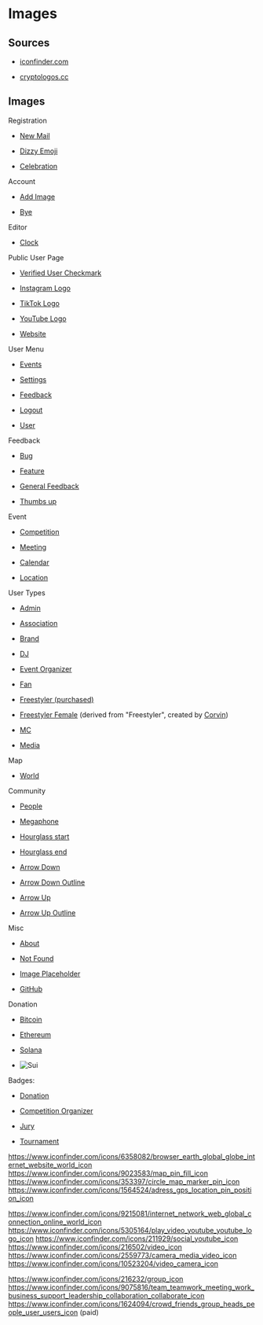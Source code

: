 # Images

## Sources

- [iconfinder.com](https://www.iconfinder.com/)

- [cryptologos.cc](https://cryptologos.cc/)

## Images

Registration

- [New Mail](https://www.iconfinder.com/icons/9044457/email_new_icon)

- [Dizzy Emoji](https://www.iconfinder.com/icons/8664942/face_dizzy_emoji_icon)

- [Celebration](https://www.iconfinder.com/icons/6472607/birthday_celebration_christmas_party_trumpet_xmas_icon)

Account

- [Add Image](https://www.iconfinder.com/icons/103590/image_add_icon)

- [Bye](https://www.iconfinder.com/icons/9070043/bye_icon)

Editor

- [Clock](https://www.iconfinder.com/icons/8665257/clock_watch_icon)

Public User Page

- [Verified User Checkmark](https://www.iconfinder.com/icons/9554694/store_verified_shopping_ecommerce_cart_icon)

- [Instagram Logo](https://www.iconfinder.com/icons/6929237/instagram_icon)

- [TikTok Logo](https://www.iconfinder.com/icons/7024782/tiktok_social_media_icon)

- [YouTube Logo](https://www.iconfinder.com/icons/4375133/logo_youtube_icon)

- [Website](https://www.iconfinder.com/icons/6428026/connect_globe_internet_website_icon)

User Menu

- [Events](https://www.iconfinder.com/icons/2316003/ball_courts_football_sports_icon)

- [Settings](https://www.iconfinder.com/icons/1564529/mechanism_options_settings_configuration_setting_icon#svg)

- [Feedback](https://www.iconfinder.com/icons/8673475/ic_fluent_person_feedback_filled_icon)

- [Logout](https://www.iconfinder.com/icons/3994382/access_close_exit_logout_sign_out_icon#svg)

- [User](https://www.iconfinder.com/icons/1564535/customer_user_userphoto_account_person_icon)

Feedback

- [Bug](https://www.iconfinder.com/icons/1608588/bug_icon)

- [Feature](https://www.iconfinder.com/icons/3018516/availability_component_element_feature_items_list_settings_icon)

- [General Feedback](https://www.iconfinder.com/icons/6843045/customer_feedback_happy_performance_satisfaction_satisfied_satisfy_icon)

- [Thumbs up](https://www.iconfinder.com/icons/8665808/thumbs_up_icon)

Event

- [Competition](https://www.iconfinder.com/icons/6843056/achievement_award_competition_reward_success_trophy_winner_icon)

- [Meeting](https://www.iconfinder.com/icons/7055165/meeting_consultation_partnership_communication_brainstorm_icon)

- [Calendar](https://www.iconfinder.com/icons/2203551/book_calendar_date_monthly_icon)

- [Location](https://www.iconfinder.com/icons/8665749/location_dot_icon)

User Types

- [Admin](https://www.iconfinder.com/icons/3018587/admin_administrator_ajax_options_permission_settings_user_icon)

- [Association](https://www.iconfinder.com/icons/2135919/group_leader_man_men_icon)

- [Brand](https://www.iconfinder.com/icons/8542538/tshirt_clothing_icon)

- [DJ](https://www.iconfinder.com/icons/3994356/dj_earphone_headphone_headset_listen_icon)

- [Event Organizer](https://www.iconfinder.com/icons/9075841/edit_pencil_write_paper_file_document_study_copywriting_writing_icon)
- [Fan](https://www.iconfinder.com/icons/3289574/clan_family_group_peer_people_icon)

- [Freestyler (purchased)](https://www.iconfinder.com/icons/8176401/sport_freestyle_football_soccer_trick_juggling_juggle_icon?coming-from=related-results)

- [Freestyler Female](https://www.iconfinder.com/icons/8176401/sport_freestyle_football_soccer_trick_juggling_juggle_icon?coming-from=related-results) (derived from "Freestyler", created by [Corvin](https://www.instagram.com/corvin_freestyle/))

- [MC](https://www.iconfinder.com/icons/9023701/microphone_stage_fill_icon)

- [Media](https://www.iconfinder.com/icons/4632668/camera_film_movie_recorder_video_icon)

Map

- [World](https://www.iconfinder.com/icons/7030157/navigation_map_gps_ui_basic_location_app_icon)

Community

- [People](https://www.iconfinder.com/icons/4265044/community_conversation_friends_group_people_target_team_icon)

- [Megaphone](https://www.iconfinder.com/icons/8673485/ic_fluent_megaphone_loud_filled_icon)

- [Hourglass start](https://www.iconfinder.com/icons/8665484/hourglass_start_icon)

- [Hourglass end](https://www.iconfinder.com/icons/8541951/hourglass_end_icon)

- [Arrow Down](https://www.iconfinder.com/icons/211613/a_down_arrow_icon)

- [Arrow Down Outline](https://www.iconfinder.com/icons/9024254/arrow_fat_down_light_icon)

- [Arrow Up](https://www.iconfinder.com/icons/211622/a_up_arrow_icon)

- [Arrow Up Outline](https://www.iconfinder.com/icons/9024256/arrow_fat_up_light_icon)

Misc

- [About](https://www.iconfinder.com/icons/9041227/info_circle_fill_icon)

- [Not Found](https://www.iconfinder.com/icons/9054414/bx_confused_icon)

- [Image Placeholder](https://www.iconfinder.com/icons/216124/camera_icon)

- [GitHub](https://www.iconfinder.com/icons/211904/social_github_icon)

Donation

- [Bitcoin](https://cryptologos.cc/logos/bitcoin-btc-logo.svg?v=040)

- [Ethereum](https://cryptologos.cc/logos/ethereum-eth-logo.svg?v=040)

- [Solana](https://cryptologos.cc/logos/solana-sol-logo.png?v=040)

- ![Sui](https://cryptologos.cc/logos/sui-sui-logo.svg?v=040)

Badges:

- [Donation](https://www.iconfinder.com/icons/10559916/donor_helper_contributor_supporter_sponsor_icon)

- [Competition Organizer](https://www.iconfinder.com/icons/3533412/advantage_business_competition_competitive_growth_success_upward_icon)

- [Jury](https://www.iconfinder.com/icons/4158577/competition_contest_cyber_expert_judge_jury_security_spot_icon)

- [Tournament](https://www.iconfinder.com/search?q=tournament&price=free&license=gte__1)

https://www.iconfinder.com/icons/6358082/browser_earth_global_globe_internet_website_world_icon
https://www.iconfinder.com/icons/9023583/map_pin_fill_icon
https://www.iconfinder.com/icons/353397/circle_map_marker_pin_icon
https://www.iconfinder.com/icons/1564524/adress_gps_location_pin_position_icon

https://www.iconfinder.com/icons/9215081/internet_network_web_global_connection_online_world_icon
https://www.iconfinder.com/icons/5305164/play_video_youtube_youtube_logo_icon
https://www.iconfinder.com/icons/211929/social_youtube_icon
https://www.iconfinder.com/icons/216502/video_icon
https://www.iconfinder.com/icons/2559773/camera_media_video_icon
https://www.iconfinder.com/icons/10523204/video_camera_icon

https://www.iconfinder.com/icons/216232/group_icon
https://www.iconfinder.com/icons/9075816/team_teamwork_meeting_work_business_support_leadership_collaboration_collaborate_icon
https://www.iconfinder.com/icons/1624094/crowd_friends_group_heads_people_user_users_icon (paid)
